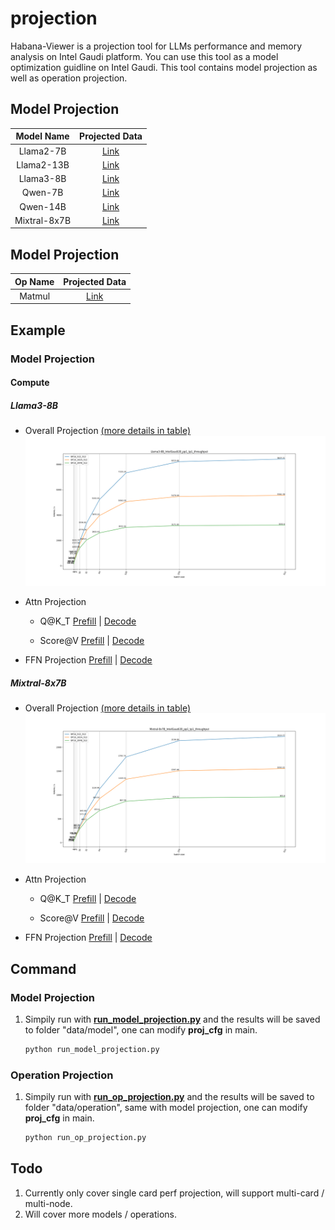 # projection
Habana-Viewer is a projection tool for LLMs performance and memory analysis on Intel Gaudi platform. You can use this tool as a model optimization guidline on Intel Gaudi. This tool contains model projection as well as operation projection.

## Model Projection
|Model Name|Projected Data|
|:------:|:------:|
|Llama2-7B|[Link](./data/model/Llama2-7B/)|
|Llama2-13B|[Link](./data/model/Llama2-13B/)|
|Llama3-8B|[Link](./data/model/Llama3-8B/)|
|Qwen-7B|[Link](./data/model/Qwen-7B/)|
|Qwen-14B|[Link](./data/model/Qwen-14B/)|
|Mixtral-8x7B|[Link](./data/model/Mixtral-8x7B/)|

## Model Projection
|Op Name|Projected Data|
|:------:|:------:|
|Matmul|[Link](./data/operation/Matmul/)|

## Example
### Model Projection
#### Compute
<!-- ##### Llama2-13B
- Overall Projection [(more details in table)](./data/model/Llama2-13B/IntelGaudi2C_overall_projection.csv)
![Llama2-13B Overall Projection](./data/model/Llama2-13B/IntelGaudi2B_pp1_tp1_overall_projection.png)

- Attn Projection
    - Q@K_T
    [Prefill](./data/model/Llama2-13B/IntelGaudi2B_pp1_tp1_BF16_prefill_attn_qk_projection.csv) |
    [Decode](./data/model/Llama2-13B/IntelGaudi2B_pp1_tp1_BF16_decode_attn_qk_projection.csv)

    - Score@V
    [Prefill](./data/model/Llama2-13B/IntelGaudi2B_pp1_tp1_BF16_prefill_attn_sv_projection.csv) |
    [Decode](./data/model/Llama2-13B/IntelGaudi2B_pp1_tp1_BF16_decode_attn_sv_projection.csv)

- FFN Projection
[Prefill](./data/model/Llama2-13B/IntelGaudi2B_pp1_tp1_BF16_prefill_ffn_up_projection.csv) |
[Decode](./data/model/Llama2-13B/IntelGaudi2B_pp1_tp1_BF16_decode_ffn_up_projection.csv) -->

##### Llama3-8B
- Overall Projection [(more details in table)](./data/model/Llama3-8B/IntelGaudi2C_overall_projection.csv)
![Llama3-8B Overall Projection](./data/model/Llama3-8B/IntelGaudi2B_pp1_tp1_overall_projection.png)

- Attn Projection
    - Q@K_T
    [Prefill](./data/model/Llama3-8B/IntelGaudi2B_pp1_tp1_BF16_prefill_attn_qk_projection.csv) |
    [Decode](./data/model/Llama3-8B/IntelGaudi2B_pp1_tp1_BF16_decode_attn_qk_projection.csv)

    - Score@V
    [Prefill](./data/model/Llama3-8B/IntelGaudi2B_pp1_tp1_BF16_prefill_attn_sv_projection.csv) |
    [Decode](./data/model/Llama3-8B/IntelGaudi2B_pp1_tp1_BF16_decode_attn_sv_projection.csv)

- FFN Projection
[Prefill](./data/model/Llama3-8B/IntelGaudi2B_pp1_tp1_BF16_prefill_ffn_up_projection.csv) |
[Decode](./data/model/Llama3-8B/IntelGaudi2B_pp1_tp1_BF16_decode_ffn_up_projection.csv)

<!-- ##### Qwen-7B
- Overall Projection [(more details in table)](./data/model/Qwen-7B/IntelGaudi2B_overall_projection.csv)
![Qwen-7B Overall Projection](./data/model/Qwen-7B/IntelGaudi2B_pp1_tp1_overall_projection.png)

- Attn Projection
    - Q@K_T
    [Prefill](./data/model/Qwen-7B/IntelGaudi2B_pp1_tp1_BF16_prefill_attn_qk_projection.csv) |
    [Decode](./data/model/Qwen-7B/IntelGaudi2B_pp1_tp1_BF16_decode_attn_qk_projection.csv)

    - Score@V
    [Prefill](./data/model/Qwen-7B/IntelGaudi2B_pp1_tp1_BF16_prefill_attn_sv_projection.csv) |
    [Decode](./data/model/Qwen-7B/IntelGaudi2B_pp1_tp1_BF16_decode_attn_sv_projection.csv)

- FFN Projection
[Prefill](./data/model/Qwen-7B/IntelGaudi2B_pp1_tp1_BF16_prefill_ffn_up_projection.csv) |
[Decode](./data/model/Qwen-7B/IntelGaudi2B_pp1_tp1_BF16_decode_ffn_up_projection.csv) -->

##### Mixtral-8x7B
- Overall Projection [(more details in table)](./data/model/Mixtral-8x7B/IntelGaudi2B_overall_projection.csv)
![Mixtral-8x7B Overall Projection](./data/model/Mixtral-8x7B/IntelGaudi2B_pp1_tp1_overall_projection.png)

- Attn Projection
    - Q@K_T
    [Prefill](./data/model/Mixtral-8x7B/IntelGaudi2B_pp1_tp1_BF16_prefill_attn_qk_projection.csv) |
    [Decode](./data/model/Mixtral-8x7B/IntelGaudi2B_pp1_tp1_BF16_decode_attn_qk_projection.csv)

    - Score@V
    [Prefill](./data/model/Mixtral-8x7B/IntelGaudi2B_pp1_tp1_BF16_prefill_attn_sv_projection.csv) |
    [Decode](./data/model/Mixtral-8x7B/IntelGaudi2B_pp1_tp1_BF16_decode_attn_sv_projection.csv)

- FFN Projection
[Prefill](./data/model/Mixtral-8x7B/IntelGaudi2B_pp1_tp1_BF16_prefill_ffn_up_projection.csv) |
[Decode](./data/model/Mixtral-8x7B/IntelGaudi2B_pp1_tp1_BF16_decode_ffn_up_projection.csv)

<!-- ### Operation Projection -->

## Command
### Model Projection
1. Simpily run with **[run_model_projection.py](./run_model_projection.py)** and the results will be saved to folder "data/model", one can modify **proj_cfg** in main.
    ```sh
    python run_model_projection.py
    ```
<!-- 2. Run with jupyter notebook: **run_projection.ipynb** for simpily visualization. -->
### Operation Projection
1. Simpily run with **[run_op_projection.py](./run_op_projection.py)** and the results will be saved to folder "data/operation", same with model projection, one can modify **proj_cfg** in main.
    ```sh
    python run_op_projection.py
    ```


## Todo
1. Currently only cover single card perf projection, will support multi-card / multi-node.
2. Will cover more models / operations.